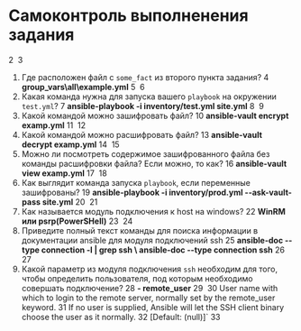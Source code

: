 # Самоконтроль выполненения задания
2
​
3
1. Где расположен файл с `some_fact` из второго пункта задания?
4
    **group_vars\all\example.yml**
5
​
6
2. Какая команда нужна для запуска вашего `playbook` на окружении `test.yml`?
7
    **ansible-playbook -i inventory/test.yml site.yml**
8
​
9
3. Какой командой можно зашифровать файл?
10
    **ansible-vault encrypt examp.yml**
11
​
12
4. Какой командой можно расшифровать файл?
13
    **ansible-vault decrypt examp.yml**
14
​
15
5. Можно ли посмотреть содержимое зашифрованного файла без команды расшифровки файла? Если можно, то как?
16
    **ansible-vault view examp.yml**
17
​
18
6. Как выглядит команда запуска `playbook`, если переменные зашифрованы?
19
    **ansible-playbook -i inventory/prod.yml  --ask-vault-pass  site.yml**
20
​
21
7. Как называется модуль подключения к host на windows?
22
    **WinRM или psrp(PowerSHell)**
23
​
24
8. Приведите полный текст команды для поиска информации в документации ansible для модуля подключений ssh
25
    **ansible-doc --type connection -l | grep ssh  \  ansible-doc --type connection ssh**
26
​
27
9.  Какой параметр из модуля подключения `ssh` необходим для того, чтобы определить пользователя, под которым необходимо совершать подключение?
28
    **- remote_user**
29
​
30
        User name with which to login to the remote server, normally set by the remote_user keyword.
31
        If no user is supplied, Ansible will let the SSH client binary choose the user as it normally.
32
        [Default: (null)]`
33
